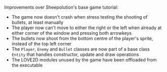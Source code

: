 Improvements over Sheepolution's base game tutorial:

- The game now doesn't crash when stress testing the shooting of bullets, at least manually
- The player now can't move to either the right or the left when already at either corner of the window and pressing both arrowkeys
- The bullets now shoot from the bottom centre of the player's sprite, instead of the top left corner
- The `Player`, `Enemy` and `Bullet` classes are now part of a base class `Entity` that handles constructor, update and draw operations
- The LOVE2D modules unused by the game have been offloaded from the executable

